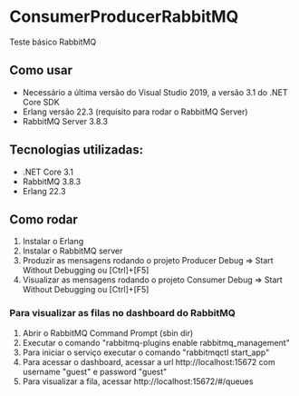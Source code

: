 # ConsumerProducerRabbitMQ
Teste básico RabbitMQ

## Como usar

- Necessário a última versão do Visual Studio 2019, a versão 3.1 do .NET Core SDK 
- Erlang versão 22.3 (requisito para rodar o RabbitMQ Server)
- RabbitMQ Server 3.8.3

## Tecnologias utilizadas:

- .NET Core 3.1
- RabbitMQ 3.8.3
- Erlang 22.3

## Como rodar

1. Instalar o Erlang
2. Instalar o RabbitMQ server
3. Produzir as mensagens rodando o projeto Producer Debug => Start Without Debugging ou [Ctrl]+[F5]
4. Visualizar as mensagens rodando o projeto Consumer Debug => Start Without Debugging ou [Ctrl]+[F5]

### Para visualizar as filas no dashboard do RabbitMQ

1. Abrir o RabbitMQ Command Prompt (sbin dir)
2. Executar o comando "rabbitmq-plugins enable rabbitmq_management"
3. Para iniciar o serviço executar o comando "rabbitmqctl start_app"
4. Para acessar o dashboard, acessar a url http://localhost:15672 com username "guest" e password "guest"
5. Para visualizar a fila, acessar http://localhost:15672/#/queues

